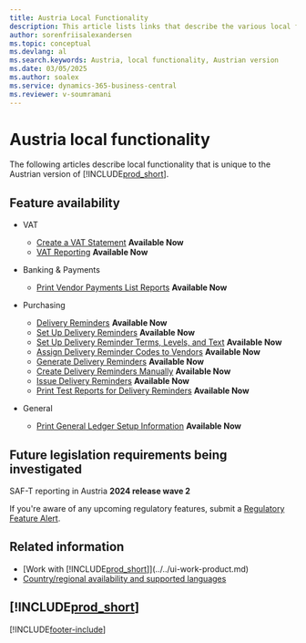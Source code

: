 ```yaml
---
title: Austria Local Functionality
description: This article lists links that describe the various local functionality in the Austrian version of Business Central.
author: sorenfriisalexandersen
ms.topic: conceptual
ms.devlang: al
ms.search.keywords: Austria, local functionality, Austrian version
ms.date: 03/05/2025
ms.author: soalex
ms.service: dynamics-365-business-central
ms.reviewer: v-soumramani
---
```


# Austria local functionality

The following articles describe local functionality that is unique to the Austrian version of [!INCLUDE[prod_short](../../includes/prod_short.md)].  

## Feature availability

- VAT
  - [Create a VAT Statement](how-to-create-a-vat-statement.md) **Available Now**
  - [VAT Reporting](vat-reporting.md) **Available Now**

- Banking & Payments
  - [Print Vendor Payments List Reports](how-to-print-vendor-payments-list-reports.md) **Available Now**

- Purchasing
  - [Delivery Reminders](delivery-reminders.md) **Available Now**
  - [Set Up Delivery Reminders](how-to-set-up-delivery-reminders.md) **Available Now**
  - [Set Up Delivery Reminder Terms, Levels, and Text](how-to-set-up-delivery-reminder-terms-levels-and-text.md) **Available Now**
  - [Assign Delivery Reminder Codes to Vendors](how-to-assign-delivery-reminder-codes-to-vendors.md) **Available Now**
  - [Generate Delivery Reminders](how-to-generate-delivery-reminders.md) **Available Now**
  - [Create Delivery Reminders Manually](how-to-create-delivery-reminders-manually.md) **Available Now**
  - [Issue Delivery Reminders](how-to-issue-delivery-reminders.md) **Available Now**
  - [Print Test Reports for Delivery Reminders](how-to-print-test-reports-for-delivery-reminders.md) **Available Now**

- General
  - [Print General Ledger Setup Information](how-to-print-general-ledger-setup-information.md) **Available Now**

## Future legislation requirements being investigated

SAF-T reporting in Austria **2024 release wave 2**

If you're aware of any upcoming regulatory features, submit a [Regulatory Feature Alert](https://forms.office.com/pages/responsepage.aspx?id=v4j5cvGGr0GRqy180BHbRwkeauYiJKZOpJ0CtKuVmJlURURaMlQ4Rk05UFY4NkVEOTA0MUU5WThXSC4u).

## Related information

- [Work with [!INCLUDE[prod_short](../../includes/prod_short.md)]](../../ui-work-product.md)  
- [Country/regional availability and supported languages](/dynamics365/business-central/dev-itpro/compliance/apptest-countries-and-translations)  

## [!INCLUDE[prod_short](../../includes/free_trial_md.md)]  

[!INCLUDE[footer-include](../../includes/footer-banner.md)]
